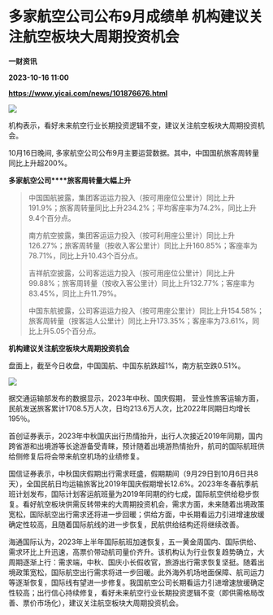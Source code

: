 # 多家航空公司公布9月成绩单 机构建议关注航空板块大周期投资机会
**一财资讯**

**2023-10-16 11:00**

**https://www.yicai.com/news/101876676.html**

![](https://imgcdn.yicai.com/uppics/slides/2023/10/871fd9df3d0ead953db00460d2468a41.jpg)

机构表示，看好未来航空行业长期投资逻辑不变，建议关注航空板块大周期投资机会。

10月16日晚间, 多家航空公司公布9月主要运营数据。其中，中国国航旅客周转量同比上升超200%。

**多家航空公司****旅客周转量大幅上升**

> 中国国航披露，集团客运运力投入（按可用座位公里计）同比上升191.9%；旅客周转量同比上升234.2%；平均客座率为74.2%，同比上升9.4个百分点。
> 
> 南方航空披露，集团客运运力投入（按可利用座公里计）同比上升126.27%；旅客周转量（按收入客公里计）同比上升160.85%；客座率为78.71%，同比上升10.43个百分点。
> 
> 吉祥航空披露，公司客运运力投入（按可用座位公里计）同比上升99.88%；旅客周转量（按收入客公里计）同比上升132.77%；客座率为83.45%，同比上升11.79%。
> 
> 中国东航披露，公司客运运力投入（按可用座公里计）同比上升154.58%；旅客周转量（按客运人公里计）同比上升173.35%；客座率为73.61%，同比上升5.05个百分点。

**机构建议关注航空板块大周期投资机会**

盘面上，截至今日收盘，中国国航、中国东航跌超1%，南方航空跌0.51%。

![](https://imgcdn.yicai.com/uppics/images/2023/10/3c8b979baeb0980ed7998f6755d6c8e7.jpg)

据交通运输部发布的数据显示，2023年中秋、国庆假期， 营业性旅客运输方面，民航发送旅客累计1708.5万人次，日均213.6万人次，比2022年同期日均增长195％。

首创证券表示，2023年中秋国庆出行热情抬升，出行人次接近2019年同期，国内跨省游和出境游等长途游备受青睐，预计随着出境游热情抬升，航司的国际航班供给侧修复后将会带来航空机场的业绩修复。

国信证券表示，中秋国庆假期出行需求旺盛，假期期间（9月29日到10月6日共8天），全国民航日均运输旅客比2019年国庆假期增长12.6%。2023年冬春航季航班计划发布，国际计划客运航班量为2019年同期的约七成，国际航空供给稳步恢复。看好航空板块供需反转带来的大周期投资机会，需求方面，未来随着出境政策宽松，国际航空出行需求还将进一步回暖；供给方面，中长期看运力引进增速放缓确定性较高，且随着国际航线的进一步恢复，民航供给结构还将继续改善。

海通国际认为，2023年上半年国际航班加速恢复，五一黄金周国内、国际供给、需求环比上升迅速，高票价带动航司量价齐升。该机构认为行业恢复趋势确立，大周期逐渐上行：需求端，中秋、国庆小长假收官，旅游出行需求恢复坚挺。随着出境政策宽松，国际航空出行需求将进一步回暖。此外海外机场地面保障、航司运力等逐渐恢复，国际线有望进一步修复。我国航空公司长期看运力引进增速放缓确定性较高；出行信心持续修复，看好未来航空行业长期投资逻辑不变（即供需格局改善、票价市场化），建议关注航空板块大周期投资机会。